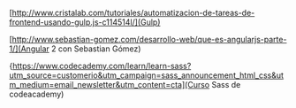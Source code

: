 [http://www.cristalab.com/tutoriales/automatizacion-de-tareas-de-frontend-usando-gulp.js-c114514l/](Gulp)

[http://www.sebastian-gomez.com/desarrollo-web/que-es-angularjs-parte-1/](Angular 2 con Sebastian Gómez)

{https://www.codecademy.com/learn/learn-sass?utm_source=customerio&utm_campaign=sass_announcement_html_css&utm_medium=email_newsletter&utm_content=cta](Curso Sass de codeacademy)
